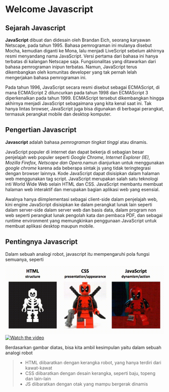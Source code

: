 # Welcome Javascript

## Sejarah Javascript

**JavaScript** dibuat dan didesain oleh Brandan Eich, seorang karyawan Netscape, pada tahun 1995. Bahasa pemrograman ini mulanya disebut Mocha, kemudian diganti ke Mona, lalu menjadi LiveScript sebelum akhirnya resmi menyandang nama JavaScript. Versi pertama dari bahasa ini hanya terbatas di kalangan Netscape saja. Fungsionalitas yang ditawarkan dari bahasa pemrograman inipun terbatas. Namun, JavaScript terus dikembangkan oleh komunitas developer yang tak pernah lelah mengerjakan bahasa pemrograman ini.

Pada tahun 1996, JavaScript secara resmi disebut sebagai ECMAScript, di mana ECMAScript 2 diluncurkan pada tahun 1998 dan ECMAScript 3 diperkenalkan pada tahun 1999. ECMAScript tersebut dikembangkan hingga akhirnya menjadi JavaScript sebagaimana yang kita kenal saat ini. Tak hanya lintas browser, JavaScript juga bisa digunakan di berbagai perangkat, termasuk perangkat mobile dan desktop komputer.

## Pengertian Javascript

**Javascript** adalah bahasa _pemrograman tingkat tinggi_ atau dinamis.

JavaScript populer di internet dan dapat bekerja di sebagian besar penjelajah web populer seperti _Google Chrome, Internet Explorer (IE), Mozilla Firefox, Netscape dan Opera_.namun dianjurkan untuk menggunakan _google chrome_ karena ada beberapa sintak js yang tidak teringtegrasi dengan browser lainnya. Kode JavaScript dapat disisipkan dalam halaman web menggunakan tag script. JavaScript merupakan salah satu teknologi inti World Wide Web selain HTML dan CSS. JavaScript membantu membuat halaman web interaktif dan merupakan bagian aplikasi web yang esensial.

Awalnya hanya diimplementasi sebagai client-side dalam penjelajah web, kini engine JavaScript disisipkan ke dalam perangkat lunak lain seperti dalam server-side dalam server web dan basis data, dalam program non web seperti perangkat lunak pengolah kata dan pembaca PDF, dan sebagai runtime environment yang memungkinkan penggunaan JavaScript untuk membuat aplikasi desktop maupun mobile.

## Pentingnya Javascript

Dalam sebuah analogi robot, javascript itu mempengaruhi pola fungsi semuanya, seperti

[![Analogi HTML,CSS,JS](/asset/image/analogi.gif "Analogi HTML,CSS,JS")](https://images.app.goo.gl/dEE4U4iUksKbTWZz7)
[![Watch the video](https://technicalseo.com/insights/wp-content/uploads/2019/04/javascript.gif)](https://images.app.goo.gl/dEE4U4iUksKbTWZz7)

Berdasarkan gambar diatas, bisa kita ambil kesimpulan yaitu dalam sebuah analogi robot

> - HTML diibaratkan dengan kerangka robot, yang hanya terdiri dari kawat-kawat
> - CSS diibaratkan dengan desain kerangka, seperti baju, topeng dan lain-lain
> - JS diibaratkan dengan otak yang mampu bergerak dinamis
